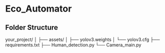 # Eco_Automator


## Folder Structure
your_project/
│
├── assets/
│   ├── yolov3.weights
│   └── yolov3.cfg
├── requirements.txt
├── Human_detection.py
└── Camera_main.py
